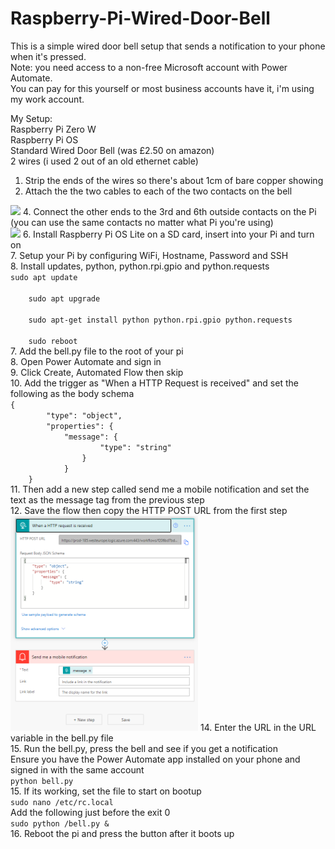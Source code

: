 # Raspberry-Pi-Wired-Door-Bell

This is a simple wired door bell setup that sends a notification to your phone when it's pressed.<br/>
Note: you need access to a non-free Microsoft account with Power Automate.<br/>
You can pay for this yourself or most business accounts have it, i'm using my work account.<br/>

My Setup:<br/>
Raspberry Pi Zero W<br/>
Raspberry Pi OS<br/>
Standard Wired Door Bell (was £2.50 on amazon)<br/>
2 wires (i used 2 out of an old ethernet cable)<br/>

1. Strip the ends of the wires so there's about 1cm of bare copper showing<br/>
2. Attach the the two cables to each of the two contacts on the bell<br/>
<img src="images/bell_back.jpg" width="300">
4. Connect the other ends to the 3rd and 6th outside contacts on the Pi (you can use the same contacts no matter what Pi you're using)<br/>
<img src="images/pi_gpio.jpg" width="300">
6. Install Raspberry Pi OS Lite on a SD card, insert into your Pi and turn on<br/>
7. Setup your Pi by configuring WiFi, Hostname, Password and SSH<br/>
8. Install updates, python, python.rpi.gpio and python.requests<br/>
   <code>sudo apt update<br/>
    sudo apt upgrade<br/>
    sudo apt-get install python python.rpi.gpio python.requests<br/>
    sudo reboot</code><br/>
7. Add the bell.py file to the root of your pi<br/>
8. Open Power Automate and sign in<br/>
9. Click Create, Automated Flow then skip<br/>
10. Add the trigger as "When a HTTP Request is received" and set the following as the body schema<br/>
    <code>{
        "type": "object",
        "properties": {
            "message": {
                    "type": "string"
                }
            }
    }</code><br/>
11. Then add a new step called send me a mobile notification and set the text as the message tag from the previous step<br/>
12. Save the flow then copy the HTTP POST URL from the first step<br/>
<img src="images/post_notification_flow.PNG" width="300">
14. Enter the URL in the URL variable in the bell.py file<br/>
15. Run the bell.py, press the bell and see if you get a notification<br/>
Ensure you have the Power Automate app installed on your phone and signed in with the same account<br/>
    <code>python bell.py</code><br/>
15. If its working, set the file to start on bootup<br/>
    <code>sudo nano /etc/rc.local</code><br/>
    Add the following just before the exit 0<br/>
    <code>sudo python /bell.py &</code><br/>
16. Reboot the pi and press the button after it boots up<br/>
